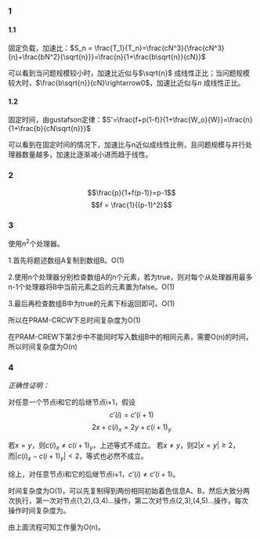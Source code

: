 ### 1

#### 1.1

固定负载，加速比：$S_n = \frac{T_1}{T_n}=\frac{cN^3}{\frac{cN^3}{n}+\frac{bN^2}{\sqrt{n}}}=\frac{n}{1+\frac{b\sqrt{n}}{cN}}$

可以看到当问题规模较小时，加速⽐近似与$\sqrt{n}$ 成线性正⽐；当问题规模较⼤时，$\frac{b\sqrt{n}}{cN}\rightarrow0$，加速⽐近似与$n$ 成线性正⽐。

#### 1.2

固定时间，由gustafson定律：$S'=\frac{f+p(1-f)}{1+\frac{W_o}{W}}=\frac{n}{1+\frac{b}{cN\sqrt{n}}}$

可以看到在固定时间的情况下，加速⽐与n近似成线性⽐例，且问题规模与并行处理器数量越多，加速比逐渐减小进而趋于线性。

### 2

$$\frac{p}{1+f(p-1)}=p-1$$
$$f = \frac{1}{(p-1)^2}$$

### 3

使用$n^2$个处理器。

1.首先将题述数组A复制到数组B。O(1)

2.使用n个处理器分别检查数组A的n个元素，若为true，则对每个从处理器用最多n-1个处理器将B中当前元素之后的元素置为false。O(1)

3.最后再检查数组B中为true的元素下标返回即可。O(1)

所以在PRAM-CRCW下总时间复杂度为O(1)

在PRAM-CREW下第2步中不能同时写入数组B中的相同元素，需要O(n)的时间，所以时间复杂度为O(n)

### 4

*正确性证明：*

对任意一个节点i和它的后继节点i+1，假设
$$c'(i)=c'(i+1)$$
$$2x+c(i)_x=2y+c(i+1)_y$$

若$x=y$，则$c(i)_x \ne c(i+1)_y$，上述等式不成立。
若$x\ne y$，则$2|x=y|\ge 2$，而|$c(i)_x-c(i+1)_y| < 2$，等式也必然不成立。

综上，对任意节点i和它的后继节点i+1，$c'(i)\ne c'(i+1)$。

时间复杂度为O(1)，可以先复制得到两份相同初始着色信息A、B，然后大致分两次执行，第一次对节点(1,2),(3,4)...操作，第二次对节点(2,3),(4,5)...操作，每次操作时间复杂度为。

由上面流程可知工作量为O(n)。